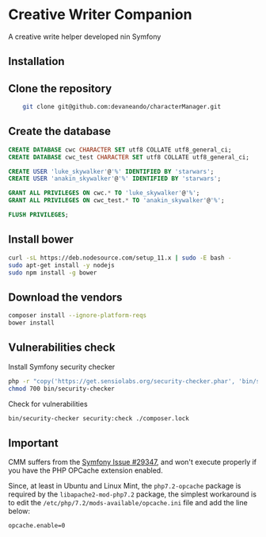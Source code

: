 # Creative Writer Companion

A creative write helper developed nin Symfony

## Installation

## Clone the repository

```bash
    git clone git@github.com:devaneando/characterManager.git
```

## Create the database

```sql
CREATE DATABASE cwc CHARACTER SET utf8 COLLATE utf8_general_ci;
CREATE DATABASE cwc_test CHARACTER SET utf8 COLLATE utf8_general_ci;

CREATE USER 'luke_skywalker'@'%' IDENTIFIED BY 'starwars';
CREATE USER 'anakin_skywalker'@'%' IDENTIFIED BY 'starwars';

GRANT ALL PRIVILEGES ON cwc.* TO 'luke_skywalker'@'%';
GRANT ALL PRIVILEGES ON cwc_test.* TO 'anakin_skywalker'@'%';

FLUSH PRIVILEGES;
```

## Install bower

```bash
curl -sL https://deb.nodesource.com/setup_11.x | sudo -E bash -
sudo apt-get install -y nodejs
sudo npm install -g bower
```

## Download the vendors

```bash
composer install --ignore-platform-reqs
bower install
```

## Vulnerabilities check

Install Symfony security checker

```bash
php -r "copy('https://get.sensiolabs.org/security-checker.phar', 'bin/security-checker');"
chmod 700 bin/security-checker
```

Check for vulnerabilities

```bash
bin/security-checker security:check ./composer.lock
```

## Important

CMM suffers from the [Symfony Issue #29347](https://github.com/symfony/symfony/issues/29347), and won't execute properly if you have the PHP OPCache extension enabled.

Since, at least in Ubuntu and Linux Mint, the `php7.2-opcache` package is required by the `libapache2-mod-php7.2` package, the simplest workaround is to edit the `/etc/php/7.2/mods-available/opcache.ini` file and add the line below:

```bash
opcache.enable=0
```

